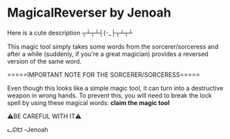 # MagicalReverser by Jenoah
Here is a cute description ┬┴┬┴┤(･_├┬┴┬┴

This magic tool simply takes some words from the sorcerer/sorceress and after a while (suddenly, if you're a great magician) provides a reversed version of the same word.

=====IMPORTANT NOTE FOR THE SORCERER/SORCERESS=====

Even though this looks like a simple magic tool, it can turn into a destructive weapon in wrong hands.
To prevent this, you will need to break the lock spell by using these magical words: **claim the magic tool**

⚠️BE CAREFUL WITH IT⚠️

  ᓚᘏᗢ
-Jenoah